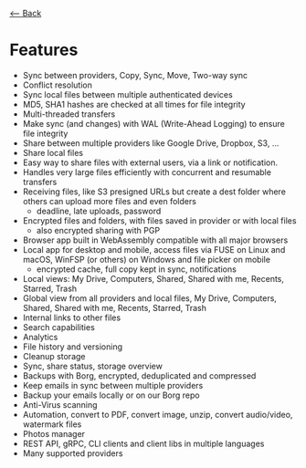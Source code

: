 [⟵ Back](../../README.md)

# Features

- Sync between providers, Copy, Sync, Move, Two-way sync
- Conflict resolution
- Sync local files between multiple authenticated devices
- MD5, SHA1 hashes are checked at all times for file integrity
- Multi-threaded transfers
- Make sync (and changes) with WAL (Write-Ahead Logging) to ensure file integrity
- Share between multiple providers like Google Drive, Dropbox, S3, ...
- Share local files
- Easy way to share files with external users, via a link or notification.
- Handles very large files efficiently with concurrent and resumable transfers
- Receiving files, like S3 presigned URLs but create a dest folder where others can upload more files and even folders
  - deadline, late uploads, password
- Encrypted files and folders, with files saved in provider or with local files
  - also encrypted sharing with PGP
- Browser app built in WebAssembly compatible with all major browsers
- Local app for desktop and mobile, access files via FUSE on Linux and macOS, WinFSP (or others) on Windows and file picker on mobile
  - encrypted cache, full copy kept in sync, notifications
- Local views: My Drive, Computers, Shared, Shared with me, Recents, Starred, Trash
- Global view from all providers and local files, My Drive, Computers, Shared, Shared with me, Recents, Starred, Trash
- Internal links to other files
- Search capabilities
- Analytics
- File history and versioning
- Cleanup storage
- Sync, share status, storage overview
- Backups with Borg, encrypted, deduplicated and compressed
- Keep emails in sync between multiple providers
- Backup your emails locally or on our Borg repo
- Anti-Virus scanning
- Automation, convert to PDF, convert image, unzip, convert audio/video, watermark files
- Photos manager
- REST API, gRPC, CLI clients and client libs in multiple languages
- Many supported providers

